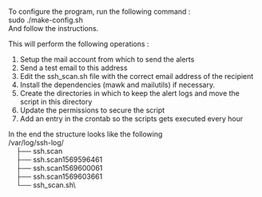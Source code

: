 To configure the program, run the following command :\
sudo ./make-config.sh\
And follow the instructions.

This will perform the following operations :
1. Setup the mail account from which to send the alerts
2. Send a test email to this address
3. Edit the ssh_scan.sh file with the correct email address of the recipient
4. Install the dependencies (mawk and mailutils) if necessary.
5. Create the directories in which to keep the alert logs and move the script in this directory
6. Update the permissions to secure the script
7. Add an entry in the crontab so the scripts gets executed every hour

In the end the structure looks like the following\
/var/log/ssh-log/\
&nbsp;&nbsp;&nbsp;&nbsp;├── ssh.scan\
&nbsp;&nbsp;&nbsp;&nbsp;├── ssh.scan1569596461\
&nbsp;&nbsp;&nbsp;&nbsp;├── ssh.scan1569600061\
&nbsp;&nbsp;&nbsp;&nbsp;├── ssh.scan1569603661\
&nbsp;&nbsp;&nbsp;&nbsp;└── ssh_scan.sh\


